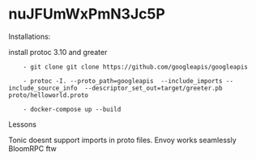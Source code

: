 # nuJFUmWxPmN3Jc5P

Installations:

install protoc 3.10 and greater

```
    - git clone git clone https://github.com/googleapis/googleapis
    
    - protoc -I. --proto_path=googleapis  --include_imports --include_source_info  --descriptor_set_out=target/greeter.pb proto/helloworld.proto

    - docker-compose up --build
```


Lessons

Tonic doesnt support imports in proto files.
Envoy works seamlessly
BloomRPC ftw
